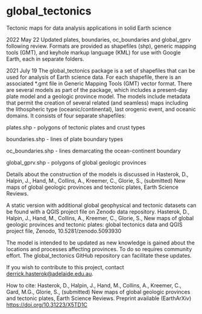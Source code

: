 # global_tectonics
 Tectonic maps for data analysis applications in solid Earth science

2022 May 22
Updated plates, boundaries, oc_boundaries and global_gprv following review.  Formats are provided as shapefiles (shp), generic mapping tools (GMT), and keyhole markup language (KML) for use with Google Earth, each in separate folders.

2021 July 19
The global_tectonics package is a set of shapefiles that can be used for analysis of Earth science data.  For each shapefile, there is an associated *.gmt file in Generic Mapping Tools (GMT) vector format.  There are several models as part of the package, which includes a present-day plate model and a geologic province model.  The models include metadata that permit the creation of several related (and seamless) maps including the lithospheric type (oceanic/continental), last orogenic event, and oceanic domains.  It consists of four separate shapefiles:

  plates.shp - polygons of tectonic plates and crust types

  boundaries.shp - lines of plate boundary types

  oc_boundaries.shp - lines demarcating the ocean-continent boundary

  global_gprv.shp - polygons of global geologic provinces

Details about the construction of the models is discussed in Hasterok, D., Halpin, J., Hand, M., Collins, A., Kreemer, C., Glorie, S., (submitted) New maps of global geologic provinces and tectonic plates, Earth Science Reviews.

A static version with additional global geophysical and tectonic datasets can be found with a QGIS project file on Zenodo data repository.  Hasterok, D., Halpin, J., Hand, M., Collins, A., Kreemer, C., Glorie, S., New maps of global geologic provinces and tectonic plates: global tectonics data and QGIS project file, Zenodo, 10.5281/zenodo.5093930

The model is intended to be updated as new knowledge is gained about the locations and processes affecting provinces.  To do so requires community effort.  The global_tectonics GitHub repository can facilitate these updates.

If you wish to contribute to this project, contact derrick.hasterok@adelaide.edu.au.

How to cite: Hasterok, D., Halpin, J., Hand, M., Collins, A., Kreemer, C., Gard, M.G., Glorie, S., (submitted) New maps of global geologic provinces and tectonic plates, Earth Science Reviews. Preprint available (EarthArXiv) https://doi.org/10.31223/X5TD1C
